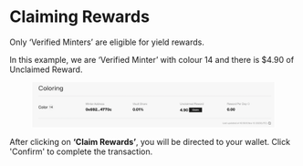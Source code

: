 # Claiming Rewards

Only ‘Verified Minters’ are eligible for yield rewards.&#x20;

In this example, we are ‘Verified Minter’ with colour 14 and there is $4.90 of Unclaimed Reward.

<figure><img src="../.gitbook/assets/image (15).png" alt=""><figcaption></figcaption></figure>

After clicking on **‘Claim Rewards’**, you will be directed to your wallet. Click 'Confirm' to complete the transaction.

<figure><img src="https://lh7-us.googleusercontent.com/4EIpVpymfZYP1V08-9qydCCexuRP72MBhnx4iTELiY_e9hLKmGxJsKMHMuH6MJzoefbFKIGV-P0IHrFinjLm1aPj6HSNQYWWMmozzVke-1y80XIfPSoNDSzBnc4dgpUhfSE8pJ2hlcDQz1zoMa0jHrs" alt=""><figcaption></figcaption></figure>
